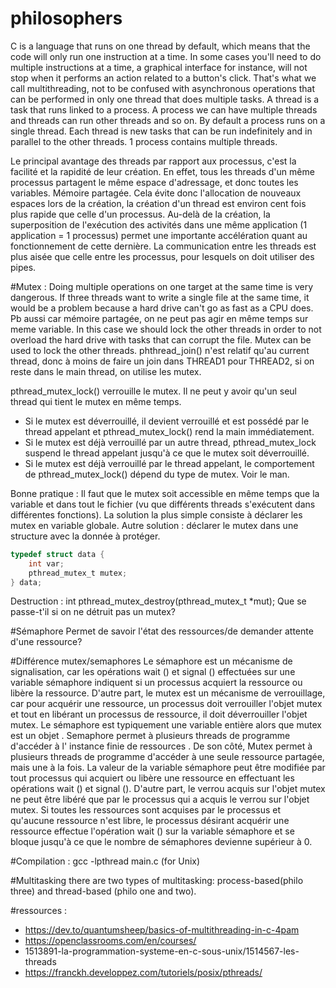 # philosophers
C is a language that runs on one thread by default, which means that the code will only run one instruction at a time. In some cases you'll need to do multiple instructions at a time, a graphical interface for instance, will not stop when it performs an action related to a button's click. That's what we call multithreading, not to be confused with asynchronous operations that can be performed in only one thread that does multiple tasks.
A thread is a task that runs linked to a process. A process we can have multiple threads and threads can run other threads and so on.
By default a process runs on a single thread. Each thread is new tasks that can be run indefinitely and in parallel to the other threads.
1 process contains multiple threads. 

Le principal avantage des threads par rapport aux processus, c'est la facilité et la rapidité de leur création. En effet, tous les threads d'un même processus partagent le même espace d'adressage, et donc toutes les variables. Mémoire partagée.
Cela évite donc l'allocation de nouveaux espaces lors de la création, la création d'un thread est environ cent fois plus rapide que celle d'un processus.
Au-delà de la création, la superposition de l'exécution des activités dans une même application (1 application = 1 processus) permet une importante accélération quant au fonctionnement de cette dernière.
La communication entre les threads est plus aisée que celle entre les processus, pour lesquels on doit utiliser des pipes.

#Mutex :
Doing multiple operations on one target at the same time is very dangerous. If three threads want to write a single file at the same time, it would be a problem because a hard drive can't go as fast as a CPU does. Pb aussi car mémoire partagée, on ne peut pas agir en même temps sur meme variable.
In this case we should lock the other threads in order to not overload the hard drive with tasks that can corrupt the file. Mutex can be used to lock the other threads.
phthread_join() n'est relatif qu'au current thread, donc à moins de faire un join dans THREAD1 pour THREAD2, si on reste dans le main thread, on utilise les mutex.

pthread_mutex_lock() verrouille le mutex.  Il ne peut y avoir qu'un seul thread qui tient le mutex en même temps.
- Si le mutex est déverrouillé, il devient verrouillé et est possédé par le thread appelant et pthread_mutex_lock() rend la main immédiatement. 
- Si le mutex est déjà verrouillé par un autre thread, pthread_mutex_lock suspend le thread appelant jusqu'à ce que le mutex soit déverrouillé.
- Si le mutex est déjà verrouillé par le thread appelant, le comportement de pthread_mutex_lock() dépend du type de mutex. Voir le man.

Bonne pratique : 
Il faut que le mutex soit accessible en même temps que la variable et dans tout le fichier (vu que différents threads s'exécutent dans différentes fonctions). La solution la plus simple consiste à déclarer les mutex en variable globale.
Autre solution : déclarer le mutex dans une structure avec la donnée à protéger.
```c
typedef struct data {
    int var;
    pthread_mutex_t mutex;
} data;
```

Destruction :
int pthread_mutex_destroy(pthread_mutex_t *mut);
Que se passe-t'il si on ne détruit pas un mutex?

#Sémaphore
Permet de savoir l'état des ressources/de demander attente d'une ressource? 

#Différence mutex/semaphores
Le sémaphore est un mécanisme de signalisation, car les opérations wait () et signal () effectuées sur une variable sémaphore indiquent si un processus acquiert la ressource ou libère la ressource. D'autre part, le mutex est un mécanisme de verrouillage, car pour acquérir une ressource, un processus doit verrouiller l'objet mutex et tout en libérant un processus de ressource, il doit déverrouiller l'objet mutex.
Le sémaphore est typiquement une variable entière alors que mutex est un objet .
Semaphore permet à plusieurs threads de programme d'accéder à l' instance finie de ressources . De son côté, Mutex permet à plusieurs threads de programme d'accéder à une seule ressource partagée, mais une à la fois.
La valeur de la variable sémaphore peut être modifiée par tout processus qui acquiert ou libère une ressource en effectuant les opérations wait () et signal (). D'autre part, le verrou acquis sur l'objet mutex ne peut être libéré que par le processus qui a acquis le verrou sur l'objet mutex.
Si toutes les ressources sont acquises par le processus et qu'aucune ressource n'est libre, le processus désirant acquérir une ressource effectue l'opération wait () sur la variable sémaphore et se bloque jusqu'à ce que le nombre de sémaphores devienne supérieur à 0. 


#Compilation : 
gcc -lpthread main.c (for Unix)

#Multitasking
there are two types of multitasking: process-based(philo three) and thread-based (philo one and two).

#ressources : 
- https://dev.to/quantumsheep/basics-of-multithreading-in-c-4pam
- https://openclassrooms.com/en/courses/
- 1513891-la-programmation-systeme-en-c-sous-unix/1514567-les-threads 
- https://franckh.developpez.com/tutoriels/posix/pthreads/
